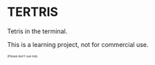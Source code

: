 # TERTRIS

Tetris in the terminal.

This is a learning project, not for commercial use.

<sub><sup><sub><sup>(Please don't sue me).</sup></sub></sup></sub>
